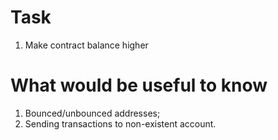 # Task
1. Make contract balance higher
# What would be useful to know
1. Bounced/unbounced addresses;
2. Sending transactions to non-existent account.